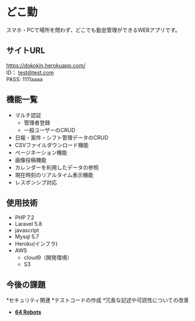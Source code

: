 # どこ勤  
スマホ・PCで場所を問わず、どこでも勤怠管理ができるWEBアプリです。

## サイトURL
<https://dokokin.herokuapp.com/>  
ID： test@test.com  
PASS: 1111aaaa


## 機能一覧
* マルチ認証
    * 管理者登録
    * 一般ユーザーのCRUD
* 日報・案件・シフト管理データのCRUD
* CSVファイルダウンロード機能
* ページネーション機能
* 画像投稿機能
* カレンダーを利用したデータの参照
* 現在時刻のリアルタイム表示機能
* レスポンシブ対応

## 使用技術
* PHP 7.2
* Laravel 5.8
* javascript
* Mysql 5.7
* Heroku(インフラ)
* AWS
    * cloud9（開発環境）
    * S3

## 今後の課題
*セキュリティ関連
*テストコードの作成
*冗長な記述や可読性についての改善

- **[64 Robots](https://64robots.com)**
